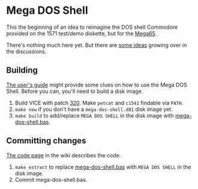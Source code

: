 # Mega DOS Shell
This the beginning of an idea to reimagine the DOS shell Commodore provided on the 1571 test/demo diskette, but for the [Mega65](https://mega65.org/).

There's nothing much here yet. But there are [some ideas](https://github.com/jimnicholls/mega-dos-shell/discussions/categories/ideas) growing over in the discussions.


## Building
[The user's guide](https://github.com/jimnicholls/mega-dos-shell/wiki/User's-guide) might provide some clues on how to use the Mega DOS Shell.
Before you can, you'll need to build a disk image.

1. Build VICE with patch [320](https://sourceforge.net/p/vice-emu/patches/320/). Make `petcat` and `c1541` findable via `PATH`.
2. `make new` if you don't have a `mega-dos-shell.d81` disk image yet.
3. `make build` to add/replace `MEGA DOS SHELL` in the disk image with [mega-dos-shell.bas](https://github.com/jimnicholls/mega-dos-shell/blob/main/mega-dos-shell.bas).


## Committing changes
[The code page](https://github.com/jimnicholls/mega-dos-shell/wiki/Code) in the wiki describes the code.

1. `make extract` to replace [mega-dos-shell.bas](https://github.com/jimnicholls/mega-dos-shell/blob/main/mega-dos-shell.bas) with `MEGA DOS SHELL` in the disk image.
2. Commit mega-dos-shell.bas.
